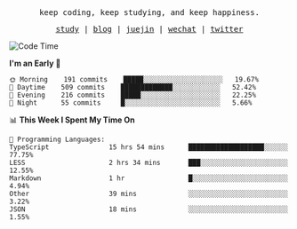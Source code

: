 <p align="center">
  <samp>
    <span>keep coding, keep studying, and keep happiness.</span>
  </samp>
</p>

<p align="center">
  <samp>
    <a href="https://github.com/ouduidui/fe-study">study</a> |
    <a href="https://deweyou.me">blog</a>  |
    <a href="https://juejin.cn/user/4309700183594366">juejin</a> |
    <a href="https://user-images.githubusercontent.com/54696834/165071004-6509e3f2-90c3-448c-9d92-3da42b0c2021.jpeg">wechat</a> |
    <a href="https://twitter.com/ouduidui">twitter</a>
  </samp>
</p>

<!--START_SECTION:waka-->
![Code Time](http://img.shields.io/badge/Code%20Time-1%2C990%20hrs%2016%20mins-blue)

**I'm an Early 🐤** 

```text
🌞 Morning    191 commits    █████░░░░░░░░░░░░░░░░░░░░   19.67% 
🌆 Daytime    509 commits    █████████████░░░░░░░░░░░░   52.42% 
🌃 Evening    216 commits    █████░░░░░░░░░░░░░░░░░░░░   22.25% 
🌙 Night      55 commits     █░░░░░░░░░░░░░░░░░░░░░░░░   5.66%

```


📊 **This Week I Spent My Time On** 

```text
💬 Programming Languages: 
TypeScript               15 hrs 54 mins      ███████████████████░░░░░░   77.75% 
LESS                     2 hrs 34 mins       ███░░░░░░░░░░░░░░░░░░░░░░   12.55% 
Markdown                 1 hr                █░░░░░░░░░░░░░░░░░░░░░░░░   4.94% 
Other                    39 mins             ░░░░░░░░░░░░░░░░░░░░░░░░░   3.22% 
JSON                     18 mins             ░░░░░░░░░░░░░░░░░░░░░░░░░   1.55%

```


<!--END_SECTION:waka-->
